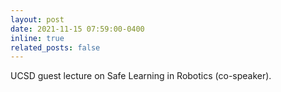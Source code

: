 ```yaml
---
layout: post
date: 2021-11-15 07:59:00-0400
inline: true
related_posts: false
---
```


UCSD guest lecture on Safe Learning in Robotics (co-speaker).